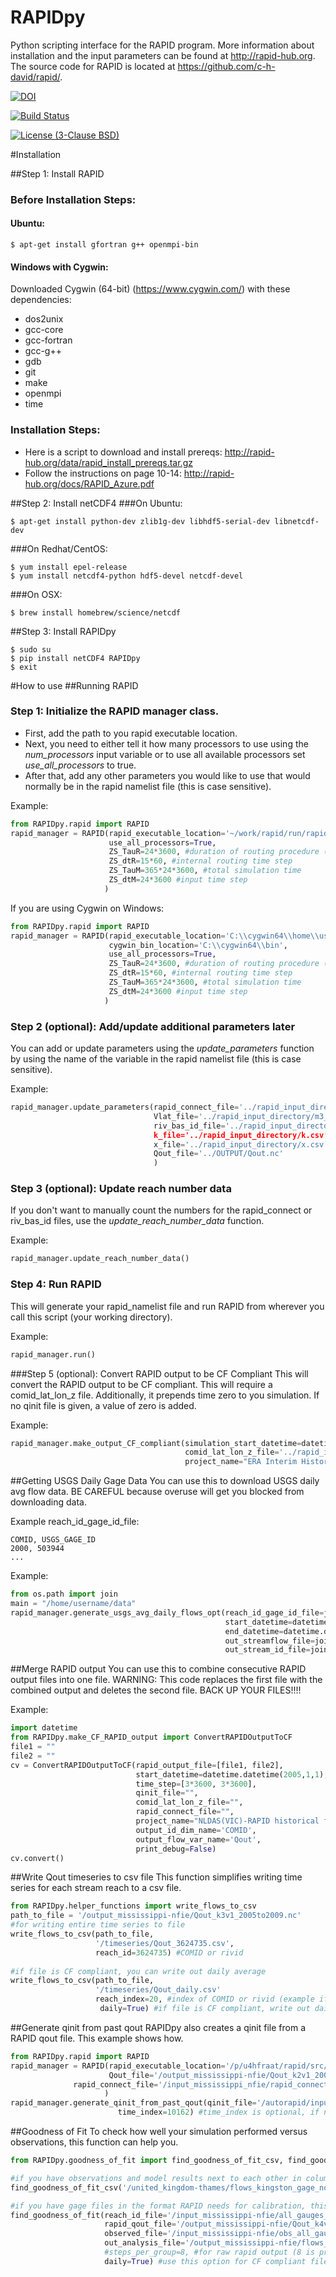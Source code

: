 # RAPIDpy

Python scripting interface for the RAPID program.
More information about installation and the input parameters can be found at http://rapid-hub.org.
The source code for RAPID is located at https://github.com/c-h-david/rapid/.

[![DOI](https://zenodo.org/badge/19918/erdc-cm/RAPIDpy.svg)](https://zenodo.org/badge/latestdoi/19918/erdc-cm/RAPIDpy)

[![Build Status](https://travis-ci.org/erdc-cm/RAPIDpy.svg?branch=master)](https://travis-ci.org/erdc-cm/RAPIDpy)

[![License (3-Clause BSD)](https://img.shields.io/badge/license-BSD%203--Clause-yellow.svg)](https://github.com/erdc-cm/RAPIDpy/blob/master/LICENSE)

#Installation

##Step 1: Install RAPID

### Before Installation Steps:
#### Ubuntu:
```
$ apt-get install gfortran g++ openmpi-bin
```
#### Windows with Cygwin:
Downloaded Cygwin (64-bit) (https://www.cygwin.com/) with these dependencies:
- dos2unix
- gcc-core
- gcc-fortran
- gcc-g++
- gdb
- git
- make
- openmpi
- time

### Installation Steps:
- Here is a script to download and install prereqs: http://rapid-hub.org/data/rapid_install_prereqs.tar.gz
- Follow the instructions on page 10-14: http://rapid-hub.org/docs/RAPID_Azure.pdf

##Step 2: Install netCDF4
###On Ubuntu:
```
$ apt-get install python-dev zlib1g-dev libhdf5-serial-dev libnetcdf-dev
```
###On Redhat/CentOS:
```
$ yum install epel-release
$ yum install netcdf4-python hdf5-devel netcdf-devel
```
###On OSX:
```
$ brew install homebrew/science/netcdf
```
##Step 3: Install RAPIDpy
```
$ sudo su
$ pip install netCDF4 RAPIDpy
$ exit
```
#How to use
##Running RAPID
### Step 1: Initialize the RAPID manager class. 
- First, add the path to you rapid executable location. 
- Next, you need to either tell it how many processors to use using the *num_processors* input variable or to use all available processors set *use_all_processors* to true.
- After that, add any other parameters you would like to use that would normally be in the rapid namelist file (this is case sensitive).


Example:
```python
from RAPIDpy.rapid import RAPID
rapid_manager = RAPID(rapid_executable_location='~/work/rapid/run/rapid'
                      use_all_processors=True,                          
                      ZS_TauR=24*3600, #duration of routing procedure (time step of runoff data)
                      ZS_dtR=15*60, #internal routing time step
                      ZS_TauM=365*24*3600, #total simulation time 
                      ZS_dtM=24*3600 #input time step 
                     )
```
If you are using Cygwin on Windows:
```python
from RAPIDpy.rapid import RAPID
rapid_manager = RAPID(rapid_executable_location='C:\\cygwin64\\home\\username\\work\\rapid\\run\\rapid',
                      cygwin_bin_location='C:\\cygwin64\\bin',
                      use_all_processors=True,                          
                      ZS_TauR=24*3600, #duration of routing procedure (time step of runoff data)
                      ZS_dtR=15*60, #internal routing time step
                      ZS_TauM=365*24*3600, #total simulation time 
                      ZS_dtM=24*3600 #input time step 
                     )
```

### Step 2 (optional): Add/update additional parameters later
You can add or update parameters using the *update_parameters* function by using the name of the variable in the rapid namelist file (this is case sensitive).


Example:
```python
rapid_manager.update_parameters(rapid_connect_file='../rapid_input_directory/rapid_connect.csv',
                                Vlat_file='../rapid_input_directory/m3_riv.nc',
                                riv_bas_id_file='../rapid_input_directory/riv_bas_id.csv,
                                k_file='../rapid_input_directory/k.csv',
                                x_file='../rapid_input_directory/x.csv',
                                Qout_file='../OUTPUT/Qout.nc'
                                )
```
### Step 3 (optional): Update reach number data
If you don't want to manually count the numbers for the rapid_connect or riv_bas_id files, use the *update_reach_number_data* function.


Example:
```python
rapid_manager.update_reach_number_data()
```

### Step 4: Run RAPID
This will generate your rapid_namelist file and run RAPID from wherever you call this script (your working directory).

Example:
```python
rapid_manager.run()
```

###Step 5 (optional): Convert RAPID output to be CF Compliant
This will convert the RAPID output to be CF compliant. This will require a comid_lat_lon_z file.
Additionally, it prepends time zero to you simulation. If no qinit file is given, a value of zero is added.

Example:
```python
rapid_manager.make_output_CF_compliant(simulation_start_datetime=datetime.datetime(1980, 1, 1),
                                       comid_lat_lon_z_file='../rapid_input_directory/comid_lat_lon_z.csv',
                                       project_name="ERA Interim Historical flows by US Army ERDC") 
```
##Getting USGS Daily Gage Data
You can use this to download USGS daily avg flow data. BE CAREFUL because overuse will get you blocked from downloading data.


Example reach_id_gage_id_file:
```
COMID, USGS_GAGE_ID
2000, 503944
...
```

Example:
```python
from os.path import join
main = "/home/username/data"
rapid_manager.generate_usgs_avg_daily_flows_opt(reach_id_gage_id_file=join(main,"mississippi_usgsgage_id_comid.csv"),
												start_datetime=datetime.datetime(2000,1,1),
												end_datetime=datetime.datetime(2014,12,31),
												out_streamflow_file=join(main,"streamflow_2000_2014.csv"), 
												out_stream_id_file=join(main,"streamid_2000_2014.csv"))
```
												
##Merge RAPID output
You can use this to combine consecutive RAPID output files into one file. WARNING: This code replaces the first file with the combined output and deletes the second file. BACK UP YOUR FILES!!!!

Example:
```python
import datetime
from RAPIDpy.make_CF_RAPID_output import ConvertRAPIDOutputToCF
file1 = ""
file2 = ""
cv = ConvertRAPIDOutputToCF(rapid_output_file=[file1, file2],
                            start_datetime=datetime.datetime(2005,1,1),
                            time_step=[3*3600, 3*3600],
                            qinit_file="",
                            comid_lat_lon_z_file="",
                            rapid_connect_file="",
                            project_name="NLDAS(VIC)-RAPID historical flows by US Army ERDC",
                            output_id_dim_name='COMID',
                            output_flow_var_name='Qout',
                            print_debug=False)
cv.convert()
```

##Write Qout timeseries to csv file
This function simplifies writing time series for each stream reach to a csv file.

```python
from RAPIDpy.helper_functions import write_flows_to_csv
path_to_file = '/output_mississippi-nfie/Qout_k3v1_2005to2009.nc'
#for writing entire time series to file
write_flows_to_csv(path_to_file,
                   '/timeseries/Qout_3624735.csv', 
		           reach_id=3624735) #COMID or rivid
		   
#if file is CF compliant, you can write out daily average
write_flows_to_csv(path_to_file, 
                   '/timeseries/Qout_daily.csv'
		           reach_index=20, #index of COMID or rivid (example if you already know index instead if reach_id)
		            daily=True) #if file is CF compliant, write out daily flows
```

##Generate qinit from past qout
RAPIDpy also creates a qinit file from a RAPID qout file. This example shows how.
```python
from RAPIDpy.rapid import RAPID
rapid_manager = RAPID(rapid_executable_location='/p/u4hfraat/rapid/src/rapid',
                      Qout_file='/output_mississippi-nfie/Qout_k2v1_2005to2009.nc', 
		      rapid_connect_file='/input_mississippi_nfie/rapid_connect_ECMWF.csv'
                     )
rapid_manager.generate_qinit_from_past_qout(qinit_file='/autorapid/input_mississippi_nfie/Qinit_2008_flood.csv',
					    time_index=10162) #time_index is optional, if not included it will be last time step
```
##Goodness of Fit
To check how well your simulation performed versus observations, this function can help you.
```python
from RAPIDpy.goodness_of_fit import find_goodness_of_fit_csv, find_goodness_of_fit

#if you have observations and model results next to each other in columns, this works for you
find_goodness_of_fit_csv('/united_kingdom-thames/flows_kingston_gage_noah.csv')

#if you have gage files in the format RAPID needs for calibration, this will generate a file for you with results
find_goodness_of_fit(reach_id_file='/input_mississippi-nfie/all_gauges_nfie_id.csv',
                     rapid_qout_file='/output_mississippi-nfie/Qout_k4v2_2005to2014.nc',
                     observed_file='/input_mississippi-nfie/obs_all_gauges_nfie.csv',
                     out_analysis_file='/output_mississippi-nfie/flows_analysis_vic_k4v2_2005-14.csv',
                     #steps_per_group=8, #for raw rapid output (8 is produces daily flows for 3-hr timesteps)
                     daily=True) #use this option for CF compliant files
